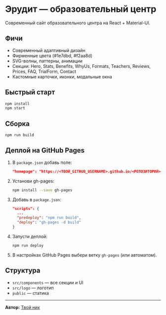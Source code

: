 # Эрудит — образовательный центр

Современный сайт образовательного центра на React + Material-UI.

## Фичи
- Современный адаптивный дизайн
- Фирменные цвета (#1e7dbd, #f2aa8d)
- SVG-волны, паттерны, анимации
- Секции: Hero, Stats, Benefits, WhyUs, Formats, Teachers, Reviews, Prices, FAQ, TrialForm, Contact
- Кастомные карточки, иконки, модальные окна

## Быстрый старт
```bash
npm install
npm start
```

## Сборка
```bash
npm run build
```

## Деплой на GitHub Pages
1. В `package.json` добавь поле:
   ```json
   "homepage": "https://<ТВОЙ_GITHUB_USERNAME>.github.io/<РЕПОЗИТОРИЙ>"
   ```
2. Установи gh-pages:
   ```bash
   npm install --save gh-pages
   ```
3. Добавь в `package.json`:
   ```json
   "scripts": {
     ...
     "predeploy": "npm run build",
     "deploy": "gh-pages -d build"
   }
   ```
4. Запусти деплой:
   ```bash
   npm run deploy
   ```
5. В настройках GitHub Pages выбери ветку `gh-pages` (или автоматом).

## Структура
- `src/components` — все секции и UI
- `src/logo` — логотип
- `public` — статика

---

**Автор:** [Твой ник](https://github.com/ТВОЙ_GITHUB_USERNAME)
